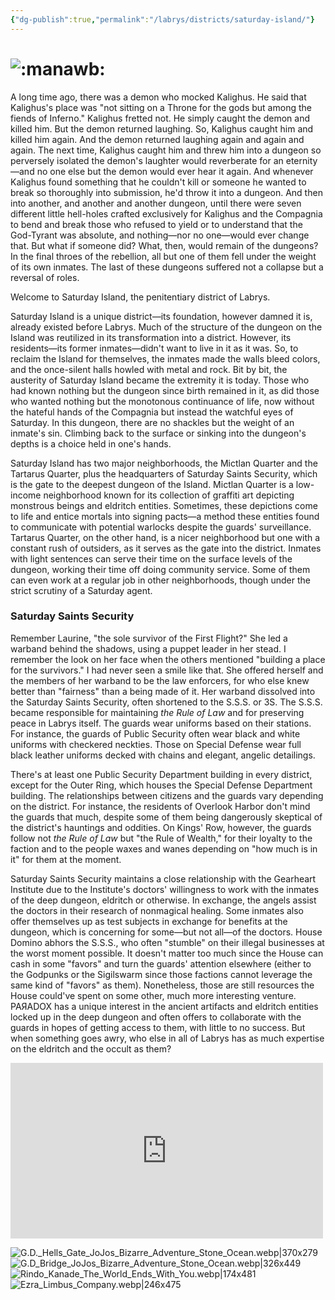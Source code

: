```yaml
---
{"dg-publish":true,"permalink":"/labrys/districts/saturday-island/"}
---
```



# ![:manawb:](https://cdn.discordapp.com/emojis/1044623419473408112.webp?size=44)
A long time ago, there was a demon who mocked Kalighus. He said that Kalighus's place was "not sitting on a Throne for the gods but among the fiends of Inferno." Kalighus fretted not. He simply caught the demon and killed him. But the demon returned laughing. So, Kalighus caught him and killed him again. And the demon returned laughing again and again and again. The next time, Kalighus caught him and threw him into a dungeon so perversely isolated the demon's laughter would reverberate for an eternity—and no one else but the demon would ever hear it again. And whenever Kalighus found something that he couldn't kill or someone he wanted to break so thoroughly into submission, he'd throw it into a dungeon. And then into another, and another and another dungeon, until there were seven different little hell-holes crafted exclusively for Kalighus and the Compagnia to bend and break those who refused to yield or to understand that the God-Tyrant was absolute, and nothing—nor no one—would ever change that. But what if someone did? What, then, would remain of the dungeons? In the final throes of the rebellion, all but one of them fell under the weight of its own inmates. The last of these dungeons suffered not a collapse but a reversal of roles.

Welcome to Saturday Island, the penitentiary district of Labrys.

Saturday Island is a unique district—its foundation, however damned it is, already existed before Labrys. Much of the structure of the dungeon on the Island was reutilized in its transformation into a district. However, its residents—its former inmates—didn't want to live in it as it was. So, to reclaim the Island for themselves, the inmates made the walls bleed colors, and the once-silent halls howled with metal and rock. Bit by bit, the austerity of Saturday Island became the extremity it is today. Those who had known nothing but the dungeon since birth remained in it, as did those who wanted nothing but the monotonous continuance of life, now without the hateful hands of the Compagnia but instead the watchful eyes of Saturday. In this dungeon, there are no shackles but the weight of an inmate's sin. Climbing back to the surface or sinking into the dungeon's depths is a choice held in one's hands.

Saturday Island has two major neighborhoods, the Mictlan Quarter and the Tartarus Quarter, plus the headquarters of Saturday Saints Security, which is the gate to the deepest dungeon of the Island. Mictlan Quarter is a low-income neighborhood known for its collection of graffiti art depicting monstrous beings and eldritch entities. Sometimes, these depictions come to life and entice mortals into signing pacts—a method these entities found to communicate with potential warlocks despite the guards' surveillance. Tartarus Quarter, on the other hand, is a nicer neighborhood but one with a constant rush of outsiders, as it serves as the gate into the district. Inmates with light sentences can serve their time on the surface levels of the dungeon, working their time off doing community service. Some of them can even work at a regular job in other neighborhoods, though under the strict scrutiny of a Saturday agent.

### Saturday Saints Security

Remember Laurine, "the sole survivor of the First Flight?" She led a warband behind the shadows, using a puppet leader in her stead. I remember the look on her face when the others mentioned "building a place for the survivors." I had never seen a smile like that. She offered herself and the members of her warband to be the law enforcers, for who else knew better than "fairness" than a being made of it. Her warband dissolved into the Saturday Saints Security, often shortened to the S.S.S. or 3S. The S.S.S. became responsible for maintaining _the Rule of Law_ and for preserving peace in Labrys itself. The guards wear uniforms based on their stations. For instance, the guards of Public Security often wear black and white uniforms with checkered neckties. Those on Special Defense wear full black leather uniforms decked with chains and elegant, angelic detailings.

There's at least one Public Security Department building in every district, except for the Outer Ring, which houses the Special Defense Department building. The relationships between citizens and the guards vary depending on the district. For instance, the residents of Overlook Harbor don't mind the guards that much, despite some of them being dangerously skeptical of the district's hauntings and oddities. On Kings' Row, however, the guards follow not _the Rule of Law_ but "the Rule of Wealth," for their loyalty to the faction and to the people waxes and wanes depending on "how much is in it" for them at the moment.

Saturday Saints Security maintains a close relationship with the Gearheart Institute due to the Institute's doctors' willingness to work with the inmates of the deep dungeon, eldritch or otherwise. In exchange, the angels assist the doctors in their research of nonmagical healing. Some inmates also offer themselves up as test subjects in exchange for benefits at the dungeon, which is concerning for some—but not all—of the doctors. House Domino abhors the S.S.S., who often "stumble" on their illegal businesses at the worst moment possible. It doesn't matter too much since the House can cash in some "favors" and turn the guards' attention elsewhere (either to the Godpunks or the Sigilswarm since those factions cannot leverage the same kind of "favors" as them). Nonetheless, those are still resources the House could've spent on some other, much more interesting venture. PAЯADOX has a unique interest in the ancient artifacts and eldritch entities locked up in the deep dungeon and often offers to collaborate with the guards in hopes of getting access to them, with little to no success. But when something goes awry, who else in all of Labrys has as much expertise on the eldritch and the occult as them?

<iframe width="500" height="281" src="https://www.youtube.com/embed/9l5VL-JM_Ws" title="JoJo&#39;s Bizarre Adventure: Stone Ocean - OP || Opening 1 v2 [HD]" frameborder="0" allow="accelerometer; autoplay; clipboard-write; encrypted-media; gyroscope; picture-in-picture; web-share" referrerpolicy="strict-origin-when-cross-origin" allowfullscreen></iframe>

![G.D._Hells_Gate_JoJos_Bizarre_Adventure_Stone_Ocean.webp|370x279](/img/user/Images/G.D._Hells_Gate_JoJos_Bizarre_Adventure_Stone_Ocean.webp)![G.D_Bridge_JoJos_Bizarre_Adventure_Stone_Ocean.webp|326x449](/img/user/Images/G.D_Bridge_JoJos_Bizarre_Adventure_Stone_Ocean.webp)![Rindo_Kanade_The_World_Ends_With_You.webp|174x481](/img/user/Images/Rindo_Kanade_The_World_Ends_With_You.webp)![Ezra_Limbus_Company.webp|246x475](/img/user/Images/Ezra_Limbus_Company.webp)